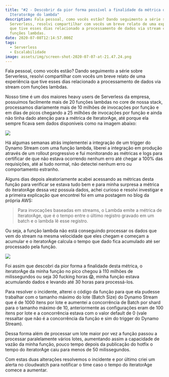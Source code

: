 ```yaml
---
title: "#2 - Descobrir da pior forma possível a finalidade da métrica de
  IteratorAge do lambda"
description: Fala pessoal, como vocês estão? Dando seguimento a série sobre
  Serverless, resolvi compartilhar com vocês um breve relato de uma experiência
  que tive esses dias relacionado a processamento de dados via stream com
  funções lambdas.
date: 2020-07-08T12:14:57.000Z
tags:
  - Serverless
  - Escalabilidade
image: assets/img/screen-shot-2020-07-07-at-21.47.24.png
---
```

Fala pessoal, como vocês estão? Dando seguimento a série sobre Serverless, resolvi compartilhar com vocês um breve relato de uma experiência que tive esses dias relacionado a processamento de dados via stream com funções lambdas.

Nosso time é um dos maiores heavy users de Serverless da empresa, possuímos facilmente mais de 20 funções lambdas no core de nossa stack, processamos diariamente mais de 10 milhões de invocações por função e em dias de picos chegando a 25 milhões de invocações por função e ainda não tinha dado atenção para a métrica de IteratorAge, até porque ela sempre ficava sem dados disponíveis como na imagem abaixo:

![](assets/img/screen-shot-2020-07-07-at-21.47.58.png)

Há algumas semanas atrás implementei a integração de um trigger do Dynamo Stream com uma função lambda, liberei a integração em produção através de um rollout progressivo e fui monitorando as métricas e logs para certificar de que não estava ocorrendo nenhum erro até chegar a 100% das requisições, até aí tudo normal, não detectei nenhum erro ou comportamento estranho.

Alguns dias depois aleatoriamente acabei acessando as métricas desta função para verificar se estava tudo bem e para minha surpresa a métrica do iteratorAge dessa vez possuía dados, achei curioso e resolvi investigar e a primeira explicação que encontrei foi em uma postagem no blog da própria AWS: 

> Para invocações baseadas em streams, o Lambda emite a métrica de IteratorAge, que é o tempo entre o último registro gravado em um batch e o lambda lê esse registro.

Ou seja, a função lambda não está conseguindo processar os dados que  vem do stream na mesma velocidade que eles chegam e começam a acumular e o iteratorAge calcula o tempo que dado fica acumulado até ser processado pela função.

![](assets/img/screen-shot-2020-07-07-at-21.47.24.png)

Foi assim que descobri da pior forma a finalidade desta métrica, o iteratorAge da minha função no pico chegou à 110 milhões de milissegundos ou seja 30 fucking horas :scream:, minha função estava acumulando dados e levando até 30 horas para processá-los.

Para resolver o incidente, alterei o código da função para que ela pudesse trabalhar com o tamanho máximo do lote (Batch Size) do Dynamo Stream que é de 1000 itens por lote e aumentei a concorrência de Batch por shard para o tamanho máximo de 10, anteriormente as configurações eram de  100 itens por lote e a concorrência estava com o valor default de  0 (vale ressaltar que não é a concorrência da função e sim do trigger do Dynamo Stream).

Dessa forma além de processar um lote maior por vez a função passou a processar paralelamente vários lotes, aumentando assim a capacidade de vazão da minha função, pouco tempo depois da publicação do hotfix o tempo do iteratorAge caiu para menos de 50 milissegundos.

Com estas duas alterações resolvemos o incidente e por último criei um alerta no cloudwatch para notificar o time caso o tempo do iteratorAge comece a aumentar.